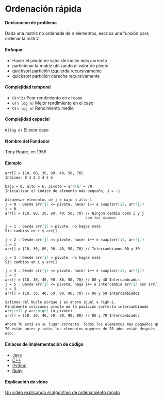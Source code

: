 # Ordenación rápida

#### Declaración de problema

Dada una matriz no ordenada de n elementos, escriba una función para ordenar la matriz

#### Enfoque

- Hacer el pivote de valor de índice más correcto
- particionar la matriz utilizando el valor de pivote
- quicksort partición izquierda recursivamente
- quicksort partición derecha recursivamente

#### Complejidad temporal 

- `O(n^2)` Peor rendimiento en el caso
- `O(n log n)` Mejor rendimiento en el caso
- `O(n log n)` Rendimiento medio

#### Complejidad espacial

`O(log n)` El peor caso

#### Nombre del Fundador

Tony Hoare, en 1959

#### Ejemplo

```markdown
arr[] = {10, 80, 30, 90, 40, 50, 70}
Índices: 0 1 2 3 4 5 6

bajo = 0, alto = 6, pivote = arr[h] = 70
Inicializar el índice de elemento más pequeño, i = -1

Atravesar elementos de j = bajo a alto-1
j = 0 : Desde arr[j] <= pivote, hacer i++ e swap(arr[i], arr[j])
i = 0
arr[] = {10, 80, 30, 90, 40, 50, 70} // Ningún cambio como i y j
                                     son los mismos

j = 1 : Desde arr[j] > pivote, no hagas nada
Sin cambios en i y arr[]

j = 2 : Desde arr[j] <= pivote, hacer i++ e swap(arr[i], arr[j])
i = 1
arr[] = {10, 30, 80, 90, 40, 50, 70} // Intercambiamos 80 y 30

j = 3 : Desde arr[j] > pivote, no hagas nada
Sin cambios en i y arr[]

j = 4 : Desde arr[j] <= pivote, hacer i++ e swap(arr[i], arr[j])
i = 2
arr[] = {10, 30, 40, 90, 80, 50, 70} // 80 y 40 Intercambiados
j = 5 : Desde arr[j] <= pivote, haga i++ e intercambie arr[i] con arr[j]
i = 3
arr[] = {10, 30, 40, 50, 80, 90, 70} // 90 y 50 Intercambiados

Salimos del bucle porque j es ahora igual a high-1.
Finalmente colocamos pivote en la posición correcta intercambiando
arr[i+1] y arr[high] (o pivote)
arr[] = {10, 30, 40, 50, 70, 90, 80} // 80 y 70 Intercambiados

Ahora 70 está en su lugar correcto. Todos los elementos más pequeños que
70 están antes y todos los elementos mayores de 70 años están después
eso.
```

#### Enlaces de implementación de código

- [Java](https://github.com/TheAlgorithms/Java/blob/master/Sorts/QuickSort.java)
- [C++](https://github.com/TheAlgorithms/C-Plus-Plus/blob/master/Sorting/Quick%20Sort.cpp)
- [Python](https://github.com/TheAlgorithms/Python/blob/master/sorts/quick_sort.py)
- [Ruby](https://github.com/TheAlgorithms/Ruby/blob/master/sorting/quicksort.rb)

#### Explicación de vídeo

[Un vídeo explicando el algoritmo de ordenamiento rápido](https://www.youtube.com/watch?v=COk73cpQbFQ)
